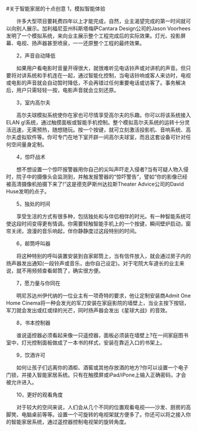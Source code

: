 #关于智能家居的十点创意
1，模拟智能体验


　　许多大型项目要耗费四年以上才能完成，自然，业主渴望完成的第一时间就可以向别人展示。加利福尼亚州科斯塔梅萨Cantara Design公司的Jason Voorhees发明了一个模拟系统，来向业主展示整个工程完成后的实际效果。灯光、投影屏幕、电视、扬声器甚至喷泉，一一还原整个工程的最终效果。

　　2，声音自动降低

　　如果用户看电影时音量开得很大，就很难听见电话铃声或对讲机的声音。但只要将对讲系统和手机连在一起，通过智能化控制，当电话铃响或客人来访时，电视或电影的声音就会自动暂时降低，不会再错过任何重要电话或访客了。事务解决后，用户只需轻轻一按，电影声音就会立刻还原。

　　3，室内高尔夫


　　高尔夫球模拟系统使你在家也可尽情享受高尔夫的乐趣。你可以将该系统接入ELAN g!系统，通过触摸面板或智能手机控制。整个模拟高尔夫系统的运转十分灵活迅速，无需预热，随想随玩。按一个按键，就可立刻激活投影机、音响系统、高尔夫虚拟软件等。你可专门在地下室开辟一间高尔夫球室，而且这套设备可针对任何空间量身定制。

　　4，惊吓战术

　　想不想设置一个惊吓报警器用你自己的尖叫声吓走入侵者?当有可疑人物入侵时，院子中的摄像头会监测到，并触发报警器的“惊吓警告”，譬如“你的影像已经被高清摄像机拍摄下来了!”这是德克萨斯州达拉斯Theater Advice公司的David Huse发明的点子。

　　5，独处的时间

　　享受生活的方式有很多种，包括独处和与伴侣相伴的时光。有一种智能系统可使这段时间变得更有情调。你需要轻触智能手机上的一个按键，瞬间壁炉启动，窗帘关闭，浪漫的音乐响起，伴你静静度过这段特别的时间。

　　6，邮筒呼叫器

　　将这种特别的呼叫装置安装到自家邮筒上，当有信件放入，就会通过房子内的扬声器发出通知(一段铃声或音乐，由你自己设定)。对于宅院大车道长的业主来说，就不用频频查看邮筒了，确实很方便。

　　7，愿力量与你同在


　　明尼苏达州伊代纳的一位业主有一项奇特的要求，他让定制安装商Admit One Home Cinema将一种会发光的军刀安装在家庭影院的墙壁上，当业主按下按钮，军刀就会发出或红或绿的光芒，同时扬声器会发出《星球大战》的音效。

　　8，书本控制器

　　谁说遥控器必须看起来像一只遥控器，面板必须装在墙壁上?在一间家庭图书室中，灯光控制面板做成了一本书的样式，安装在靠近入口的书架上。

　　9，饮酒许可


　　如何让孩子们远离你的酒柜、酒窖或其他存放酒的地方?你可以设置一个电子门锁，并接入智能家居系统。只有在触摸屏或iPad/iPone上输入正确密码，才会被允许进入。

　　10，更好的观看角度


　　对于较大的空间来说，人们会从几个不同的位置观看电视——沙发、厨房的高脚凳、电脑桌前等等。设置一个可旋转的电视架就方便多了。你还可以将之接入你的智能家居系统，通过遥控器控制电视架的旋转角度。
